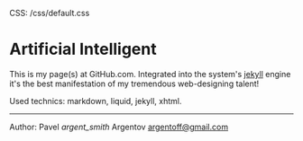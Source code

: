 CSS: /css/default.css

Artificial Intelligent
======================

This is my page(s) at GitHub.com. Integrated into the system's 
[jekyll](http://github.com/mojombo/jekyll) engine it's the best 
manifestation of my tremendous web-designing talent!

Used technics: markdown, liquid, jekyll, xhtml.

----
Author: Pavel _argent_smith_ Argentov <argentoff@gmail.com>

